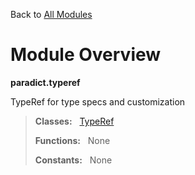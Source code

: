 Back to [All Modules](https://github.com/pyrustic/paradict/blob/master/docs/modules/README.md#readme)

# Module Overview

**paradict.typeref**
 
TypeRef for type specs and customization

> **Classes:** &nbsp; [TypeRef](https://github.com/pyrustic/paradict/blob/master/docs/modules/content/paradict.typeref/content/classes/TypeRef.md#class-typeref)
>
> **Functions:** &nbsp; None
>
> **Constants:** &nbsp; None
